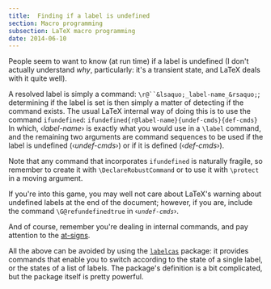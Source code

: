 ```yaml
---
title:  Finding if a label is undefined
section: Macro programming
subsection: LaTeX macro programming
date: 2014-06-10
---
```


People seem to want to know (at run time) if a label is undefined (I
don't actually understand _why_, particularly: it's a transient
state, and LaTeX deals with it quite well).

A resolved label is simply a command:
`\r@``&lsaquo;_label-name_&rsaquo;`; determining if the label is set is
then simply a matter of detecting if the command exists.  The usual
LaTeX internal way of doing this is to use the command
`ifundefined`:
  `ifundefined{r@label-name}{undef-cmds}{def-cmds}`
In which, &lsaquo;_label-name_&rsaquo; is exactly what you would use in
a `\label` command, and the remaining two arguments are command
sequences to be used if the label is undefined
(&lsaquo;_undef-cmds_&rsaquo;) or if it is defined
(&lsaquo;_def-cmds_&rsaquo;).

Note that any command that incorporates `ifundefined` is naturally
fragile, so remember to create it with `\DeclareRobustCommand` or to
use it with `\protect` in a moving argument.

If you're into this game, you may well not care about LaTeX's
warning about undefined labels at the end of the document; however,
if you are, include the command `\G@refundefinedtrue` in
&lsaquo;_`undef-cmds`_&rsaquo;.

And of course, remember you're dealing in internal commands, and pay
attention to the [at-signs](FAQ-atsigns.md).

All the above can be avoided by using the [`labelcas`](https://ctan.org/pkg/labelcas) package:
it provides commands that enable you to switch according to the state
of a single label, or the states of a list of labels.  The package's
definition is a bit complicated, but the package itself is pretty
powerful.

